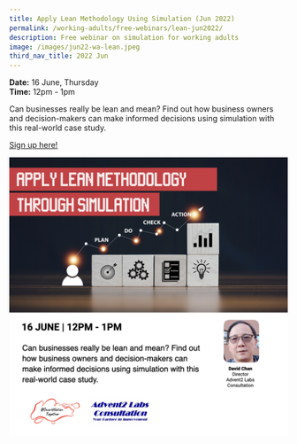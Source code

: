 ```yaml
---
title: Apply Lean Methodology Using Simulation (Jun 2022)
permalink: /working-adults/free-webinars/lean-jun2022/
description: Free webinar on simulation for working adults
image: /images/jun22-wa-lean.jpeg
third_nav_title: 2022 Jun
---
```


**Date:** 16 June, Thursday
<br> **Time:** 12pm - 1pm

Can businesses really be lean and mean? Find out how business owners and decision-makers can make informed decisions using simulation with this real-world case study.   

[Sign up here!](https://go.gov.sg/wa-lean-jun22)

![Free webinar on simulation for working adults](/images/Jun22-Updated-WA-Lean.jpeg)